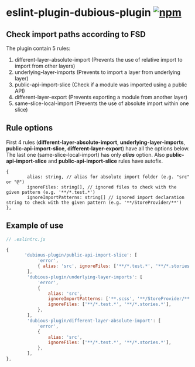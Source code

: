 # eslint-plugin-dubious-plugin [![npm](https://img.shields.io/badge/npm-v1.5.1-blue.svg)](https://www.npmjs.com/package/eslint-plugin-dubious-plugin)

## Check import paths according to FSD

The plugin contain 5 rules:

1. different-layer-absolute-import (Prevents the use of relative import to import from other layers)
2. underlying-layer-imports (Prevents to import a layer from underlying layer)
3. public-api-import-slice (Check if a module was imported using a public API)
4. different-layer-export (Prevents exporting a module from another layer)
5. same-slice-local-import (Prevents the use of absolute import within one slice)

## Rule options

First 4 rules (**different-layer-absolute-import**, **underlying-layer-imports**, **public-api-import-slice**, **different-layer-export**) have all the options below. The last one (same-slice-local-import) has only **_alias_** option. Also **public-api-import-slice** and **public-api-import-slice** rules have autofix.

```
{
        alias: string, // alias for absolute import folder (e.g. "src" or "@")
        ignoreFiles: string[], // ignored files to check with the given pattern (e.g. '**/*.test.*')
        ignoreImportPatterns: string[] // ignored import declaration string to check with the given pattern (e.g. '**/StoreProvider/**')
},
```

## Example of use

```js
// .eslintrc.js

{
       'dubious-plugin/public-api-import-slice': [
            'error',
            { alias: 'src', ignoreFiles: ['**/*.test.*', '**/*.stories.*'] },
        ],
        'dubious-plugin/underlying-layer-imports': [
            'error',
            {
                alias: 'src',
                ignoreImportPatterns: ['**.scss', '**/StoreProvider/**'],
                ignoreFiles: ['**/*.test.*', '**/*.stories.*'],
            },
        ],
        'dubious-plugin/different-layer-absolute-import': [
            'error',
            {
                alias: 'src',
                ignoreFiles: ['**/*.test.*', '**/*.stories.*'],
            },
        ],
},
```
